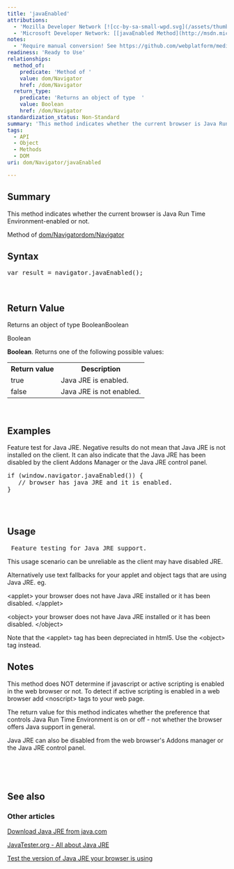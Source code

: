 ```yaml
---
title: 'javaEnabled'
attributions:
  - 'Mozilla Developer Network [![cc-by-sa-small-wpd.svg](/assets/thumb/8/8c/cc-by-sa-small-wpd.svg/120px-cc-by-sa-small-wpd.svg.png)](http://creativecommons.org/licenses/by-sa/3.0/us/): [[javaEnabled Method](https://developer.mozilla.org/en-US/docs/Web/API/NavigatorPlugins.javaEnabled) Article]'
  - 'Microsoft Developer Network: [[javaEnabled Method](http://msdn.microsoft.com/en-us/library/ie/ms536610(v=vs.85).aspx) Article]'
notes:
  - 'Require manual conversion! See https://github.com/webplatform/mediawiki-conversion/issues/24'
readiness: 'Ready to Use'
relationships:
  method_of:
    predicate: 'Method of '
    value: dom/Navigator
    href: /dom/Navigator
  return_type:
    predicate: 'Returns an object of type  '
    value: Boolean
    href: /dom/Navigator
standardization_status: Non-Standard
summary: 'This method indicates whether the current browser is Java Run Time Environment-enabled or not.'
tags:
  - API
  - Object
  - Methods
  - DOM
uri: dom/Navigator/javaEnabled

---
```

<p>
</p>
<h2>Summary</h2>
<p>
This method indicates whether the current browser is Java Run Time Environment-enabled or not.</p><p>Method of <a href="/dom/Navigator">dom/Navigator</a><a href="/dom/Navigator">dom/Navigator</a>
</p>
<h2>Syntax</h2>
<pre class="js">
var result = navigator.javaEnabled();
</pre>
<p><br/></p>
<h2>Return Value</h2>
<p>Returns an object of type  BooleanBoolean
</p><p>Boolean
</p><p><b>Boolean</b>. Returns one of the following possible values:
</p>
<table class="wikitable"><tr><th>Return value
</th>
<th>Description
</th></tr><tr><td>true
</td>
<td>Java JRE is enabled.
</td></tr><tr><td>false
</td>
<td>Java JRE is not enabled.
</td></tr></table><p> 
</p>
<h2>Examples</h2>
<p>Feature test for Java JRE. Negative results do not mean that Java JRE is not installed on the client. It can also indicate that the Java JRE has been disabled by the client Addons Manager or the Java JRE control panel.
</p>
<div class="example">
<pre class="js">
if (window.navigator.javaEnabled()) {
   // browser has java JRE and it is enabled.
}

</pre>
<p><br/></p>
</div>
<h2>Usage</h2>
<pre> Feature testing for Java JRE support.
</pre>
<p>This usage scenario can be unreliable as the client may have disabled JRE.
</p><p>Alternatively use text fallbacks for your applet and object tags that are using Java JRE.
eg.
</p><p>&lt;applet&gt;
your browser does not have Java JRE installed or it has been disabled.
&lt;/applet&gt;
</p><p>&lt;object&gt;
your browser does not have Java JRE installed or it has been disabled.
&lt;/object&gt;
</p><p>Note that the &lt;applet&gt; tag has been depreciated in html5. Use the &lt;object&gt; tag instead.
</p>
<h2>Notes</h2>
<p>This method does NOT determine if javascript or active scripting is enabled in the web browser or not.
To detect if active scripting is enabled in a web browser add &lt;noscript&gt; tags to your web page.
</p><p>The return value for this method indicates whether the preference that controls Java Run Time Environment is on or off - not whether the browser offers Java support in general.
</p><p>Java JRE can also be disabled from the web browser's Addons manager or the Java JRE control panel.
</p><p><br/></p><p><br/></p>
<h2>See also</h2>
<h3>Other articles</h3>
<p><a rel="nofollow" class="external text" href="http://java.com">Download Java JRE from java.com</a>
</p><p><a rel="nofollow" class="external text" href="http://javatester.org">JavaTester.org - All about Java JRE </a>
</p><p><a rel="nofollow" class="external text" href="http://javatester.org/version.html">Test the version of Java JRE your browser is using</a>
</p>
